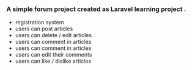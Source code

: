 <h3>  A simple forum project created as Laravel learning project .</h3>

* registration system
* users can post articles
* users can delete / edit articles
* users can comment in articles
* users can comment in articles
* users can edit their comments
* users can like / dislike articles
